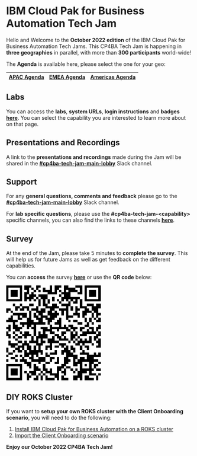 # IBM Cloud Pak for Business Automation Tech Jam

Hello and Welcome to the **October 2022 edition** of the IBM Cloud Pak for Business Automation Tech Jams. This CP4BA Tech Jam is happening in **three geographies** in parallel, with more than **300 participants** world-wide!

The **Agenda** is available here, please select the one for your geo:

| [APAC Agenda](/Agenda/%5BCP4BA%20Tech%20Jam%202022.10.25%5D%20APAC%20Agenda.pdf) | [EMEA Agenda](/Agenda/%5BCP4BA%20Tech%20Jam%202022.10.25%5D%20EMEA%20Agenda.pdf) | [Americas Agenda](/Agenda/%5BCP4BA%20Tech%20Jam%202022.10.25%5D%20Americas%20Agenda.pdf) |
| ------------------------------------------------------------ | ------------------------------------------------------------ | ------------------------------------------------------------ |

## Labs

You can access the **labs**, **system URLs**, **login instructions** and **badges** **[here](/Labs.md)**. You can select the capability you are interested to learn more about on that page.

## Presentations and Recordings

A link to the **presentations and recordings** made during the Jam will be shared in the **[#cp4ba-tech-jam-main-lobby](https://ibm-cloudpak-partners.slack.com/archives/C0476PD1T5X)** Slack channel.

## Support

For any **general questions, comments and feedback** please go to the **[#cp4ba-tech-jam-main-lobby](https://ibm-cloudpak-partners.slack.com/archives/C0476PD1T5X)** Slack channel.

For **lab specific questions**, please use the **#cp4ba-tech-jam-\<capability\>** specific channels, you can also find the links to these channels **[here](/Labs.md)**.  

## Survey

At the end of the Jam, please take 5 minutes to **complete the survey**. This will help us for future Jams as well as get feedback on the different capabilities.

You can **access** the survey **[here](https://www.surveymonkey.com/r/CP4BATechJam2022)** or use the **QR code** below:

![Survey QR Code](survey-qrcode.png)

## DIY ROKS Cluster

If you want to **setup your own ROKS cluster with the Client Onboarding scenario**, you will need to do the following:

1. [Install IBM Cloud Pak for Business Automation on a ROKS cluster](https://github.com/IBM/cp4ba-rapid-deployment)
2. [Import the Client Onboarding scenario](https://github.com/IBM/cp4ba-client-onboarding-scenario)

**Enjoy our October 2022 CP4BA Tech Jam!**
